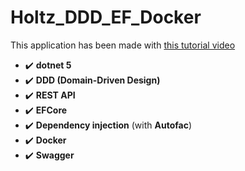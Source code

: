 # Holtz_DDD_EF_Docker

This application has been made with [this tutorial video](https://www.youtube.com/watch?v=plS-rf2UIPI)

* :heavy_check_mark: **dotnet 5**
* :heavy_check_mark: **DDD (Domain-Driven Design)**
* :heavy_check_mark: **REST API**
* :heavy_check_mark: **EFCore**
* :heavy_check_mark: **Dependency injection** (with **Autofac**)
* :heavy_check_mark: **Docker**
* :heavy_check_mark: **Swagger**
